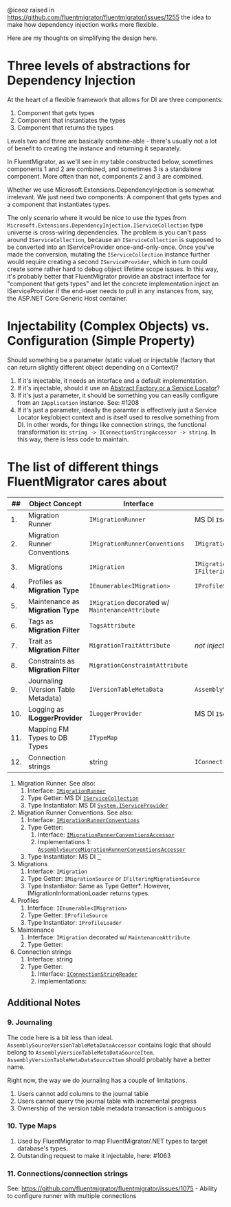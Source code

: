 @iceoz raised in https://github.com/fluentmigrator/fluentmigrator/issues/1255 the idea to make how dependency injection works more flexible.

Here are my thoughts on simplifying the design here.

# Three levels of abstractions for Dependency Injection
At the heart of a flexible framework that allows for DI are three components:

1. Component that gets types
2. Component that instantiates the types
3. Component that returns the types

Levels two and three are basically combine-able - there's usually not a lot of benefit to creating the instance and returning it separately.

In FluentMigrator, as we'll see in my table constructed below, sometimes components 1 and 2 are combined, and sometimes 3 is a standalone component.  More often than not, components 2 and 3 are combined.

Whether we use Microsoft.Extensions.DependencyInjection is somewhat irrelevant.  We just need two components: A component that gets types and a component that instantiates types.

The only scenario where it would be nice to use the types from `Microsoft.Extensions.DependencyInjection.IServiceCollection` type universe is cross-wiring dependencies.  The problem is you can't pass around `IServiceCollection`, because an `IServiceCollection` is supposed to be converted into an IServiceProvider once-and-only-once.  Once you've made the conversion, mutating the `IServiceCollection` instance further would require creating a second `IServiceProvider`, which in turn could create some rather hard to debug object lifetime scope issues.  In this way, it's probably better that FluentMigrator provide an abstract interface for "component that gets types" and let the concrete implementation inject an IServiceProvider if the end-user needs to pull in any instances from, say, the ASP.NET Core Generic Host container.

# Injectability (Complex Objects) vs. Configuration (Simple Property)
Should something be a parameter (static value) or injectable (factory that can return slightly different object depending on a Context)?
1. If it's injectable, it needs an interface and a default implementation.
2. If it's injectable, should it use an [Abstract Factory or a Service Locator](https://blog.ploeh.dk/2010/11/01/PatternRecognitionAbstractFactoryorServiceLocator/)? 
3. If it's just a parameter, it should be something you can easily configure from an `IApplication` instance.  See: #1208 
4. If it's just a parameter, ideally the paramter is effectively just a Service Locator key/object context and is itself used to resolve something from DI.  In other words, for things like connection strings, the functional transformation is: `string -> IConnectionStringAccessor -> string`.  In this way, there is less code to maintain.

# The list of different things FluentMigrator cares about

| ##   | Object Concept                       | Interface                                        | Type Getter                                       | Type Instantiator                            |
| ---- | -------------------------------------| ------------------------------------------------ | ------------------------------------------------- | -------------------------------------------- |
| 1.   | Migration Runner                     | `IMigrationRunner`                               | MS DI `IServiceCollection`                        | MS DI `System.IServiceProvider`              |
| 2.   | Migration Runner Conventions         | `IMigrationRunnerConventions`                    | `IMigrationRunnerConventionsAccessor`             |                                              |
| 3.   | Migrations                           | `IMigration`                                     | `IMigrationSource` or `IFilteringMigrationSource` | Same as Type Getter*                         |
| 4.   | Profiles as **Migration Type**       | `IEnumerable<IMigration>`                        | `IProfileSource`                                  | `IProfileLoader`                             |
| 5.   | Maintenance as **Migration Type**    | `IMigration` decorated w/ `MaintenanceAttribute` |                                                   | `IMaintenanceLoader`                         |
| 6.   | Tags as **Migration Filter**         | `TagsAttribute`                                  |                                                   |                                              |
| 7.   | Trait as **Migration Filter**        | `MigrationTraitAttribute`                        | _not injectable_                                  | _not injectable_                             |
| 8.   | Constraints as **Migration Filter**  | `MigrationConstraintAttribute`                   |                                                   |                                              |
| 9.   | Journaling (Version Table Metadata)  | `IVersionTableMetaData`                          | `AssemblyVersionTableMetaDataSourceItem`          | `AssemblySourceVersionTableMetaDataAccessor` |
| 10.  | Logging as **ILoggerProvider**       | `ILoggerProvider`                                | MS DI `IServiceCollection`                        | MS DI `IServiceCollection.Configure`         |
| 11.  | Mapping FM Types to DB Types         | `ITypeMap`                                       |                                                   |                                              |
| 12.  | Connection strings                   | string                                           | `IConnectionStringReader`                         | `IConnectionStringAccessor`                  |


1. Migration Runner. See also:
    1. Interface: [`IMigrationRunner`](https://github.com/fluentmigrator/fluentmigrator/blob/e82aafa20e6dbe3cefa221303fe23cf8bf59fffd/src/FluentMigrator.Runner/IMigrationRunner.cs)
    2. Type Getter: MS DI [`IServiceCollection`](https://docs.microsoft.com/en-us/dotnet/api/microsoft.extensions.dependencyinjection.iservicecollection?view=dotnet-plat-ext-3.1)
    3. Type Instantiator: MS DI [`System.IServiceProvider`](https://docs.microsoft.com/en-us/dotnet/api/system.iserviceprovider?view=netcore-3.1&viewFallbackFrom=dotnet-plat-ext-3.1)
2. Migration Runner Conventions. See also:
    1. Interface: [`IMigrationRunnerConventions`](https://github.com/fluentmigrator/fluentmigrator/blob/e82aafa20e6dbe3cefa221303fe23cf8bf59fffd/src/FluentMigrator.Runner.Core/IMigrationRunnerConventions.cs)
	2. Type Getter:
	     1. Interface: [`IMigrationRunnerConventionsAccessor`](https://github.com/fluentmigrator/fluentmigrator/blob/e82aafa20e6dbe3cefa221303fe23cf8bf59fffd/src/FluentMigrator.Runner.Core/Initialization/IMigrationRunnerConventionsAccessor.cs)
	     2. Implementations
	         1: [`AssemblySourceMigrationRunnerConventionsAccessor`](https://github.com/fluentmigrator/fluentmigrator/blob/e82aafa20e6dbe3cefa221303fe23cf8bf59fffd/src/FluentMigrator.Runner.Core/Initialization/AssemblySourceMigrationRunnerConventionsAccessor.cs)
	3. Type Instantiator: MS DI [``]()
3. Migrations
    1. Interface: `IMigration`
	2. Type Getter: `IMigrationSource` or `IFilteringMigrationSource`
	3. Type Instantiator: Same as Type Getter*. However, IMigrationInformationLoader  returns types.
4. Profiles
    1. Interface: `IEnumerable<IMigration>`
	2. Type Getter: `IProfileSource`
	3. Type Instantiator: `IProfileLoader`
5. Maintenance
    1. Interface: `IMigration` decorated w/ `MaintenanceAttribute`
	2. Type Getter: 
11. Connection strings
    1. Interface: string
	2. Type Getter:
	    1. Interface: [`IConnectionStringReader`](https://github.com/fluentmigrator/fluentmigrator/blob/e82aafa20e6dbe3cefa221303fe23cf8bf59fffd/src/FluentMigrator.Runner.Core/Initialization/IConnectionStringReader.cs)
		2. Implementations: 

## Additional Notes

### 9. Journaling
The code here is a bit less than ideal.  `AssemblySourceVersionTableMetaDataAccessor` contains logic that should belong to `AssemblyVersionTableMetaDataSourceItem`.  `AssemblyVersionTableMetaDataSourceItem` should probably have a better name.

Right now, the way we do journaling has a couple of limitations.
1. Users cannot add columns to the journal table
2. Users cannot query the journal table with incremental progress
3. Ownership of the version table metadata transaction is ambiguous

### 10. Type Maps
1. Used by FluentMigrator to map FluentMigrator/.NET types to target database's types.
2. Outstanding request to make it injectable, here: #1063 

### 11. Connections/connection strings
See: https://github.com/fluentmigrator/fluentmigrator/issues/1075 - Ability to configure runner with multiple connections

